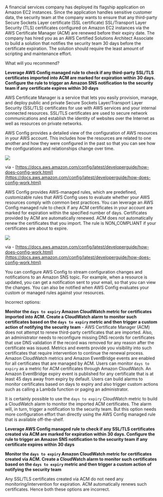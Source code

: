 A financial services company has deployed its flagship application on Amazon EC2 instances. Since the application handles sensitive customer data, the security team at the company wants to ensure that any third-party Secure Sockets Layer certificate (SSL certificate) SSL/Transport Layer Security (TLS) certificates configured on Amazon EC2 instances via the AWS Certificate Manager (ACM) are renewed before their expiry date. The company has hired you as an AWS Certified Solutions Architect Associate to build a solution that notifies the security team 30 days before the certificate expiration. The solution should require the least amount of scripting and maintenance effort.

What will you recommend?


**Leverage AWS Config managed rule to check if any third-party SSL/TLS certificates imported into ACM are marked for expiration within 30 days. Configure the rule to trigger an Amazon SNS notification to the security team if any certificate expires within 30 days**

AWS Certificate Manager is a service that lets you easily provision, manage, and deploy public and private Secure Sockets Layer/Transport Layer Security (SSL/TLS) certificates for use with AWS services and your internal connected resources. SSL/TLS certificates are used to secure network communications and establish the identity of websites over the Internet as well as resources on private networks.

AWS Config provides a detailed view of the configuration of AWS resources in your AWS account. This includes how the resources are related to one another and how they were configured in the past so that you can see how the configurations and relationships change over time.

![](https://assets-pt.media.datacumulus.com/aws-saa-pt/assets/pt2-q9-i2.jpg)

via - [https://docs.aws.amazon.com/config/latest/developerguide/how-does-config-work.html](https://docs.aws.amazon.com/config/latest/developerguide/how-does-config-work.html)

AWS Config provides AWS-managed rules, which are predefined, customizable rules that AWS Config uses to evaluate whether your AWS resources comply with common best practices. You can leverage an AWS Config managed rule to check if any ACM certificates in your account are marked for expiration within the specified number of days. Certificates provided by ACM are automatically renewed. ACM does not automatically renew the certificates that you import. The rule is NON_COMPLIANT if your certificates are about to expire.

![](https://assets-pt.media.datacumulus.com/aws-saa-pt/assets/pt2-q9-i3.jpg)

via - [https://docs.aws.amazon.com/config/latest/developerguide/how-does-config-work.html](https://docs.aws.amazon.com/config/latest/developerguide/how-does-config-work.html)

You can configure AWS Config to stream configuration changes and notifications to an Amazon SNS topic. For example, when a resource is updated, you can get a notification sent to your email, so that you can view the changes. You can also be notified when AWS Config evaluates your custom or managed rules against your resources.

Incorrect options:

**Monitor the `days to expiry` Amazon CloudWatch metric for certificates imported into ACM. Create a CloudWatch alarm to monitor such certificates based on the `days to expiry` metric and then trigger a custom action of notifying the security team** - AWS Certificate Manager (ACM) does not attempt to renew third-party certificates that are imported. Also, an administrator needs to reconfigure missing DNS records for certificates that use DNS validation if the record was removed for any reason after the certificate was issued. Metrics and events provide you visibility into such certificates that require intervention to continue the renewal process. Amazon CloudWatch metrics and Amazon EventBridge events are enabled for all certificates that are managed by ACM. Users can monitor `days to expiry` as a metric for ACM certificates through Amazon CloudWatch. An Amazon EventBridge expiry event is published for any certificate that is at least 45 days away from expiry by default. Users can build alarms to monitor certificates based on days to expiry and also trigger custom actions such as calling a Lambda function or paging an administrator.

It is certainly possible to use the `days to expiry` CloudWatch metric to build a CloudWatch alarm to monitor the imported ACM certificates. The alarm will, in turn, trigger a notification to the security team. But this option needs more configuration effort than directly using the AWS Config managed rule that is available off-the-shelf.

**Leverage AWS Config managed rule to check if any SSL/TLS certificates created via ACM are marked for expiration within 30 days. Configure the rule to trigger an Amazon SNS notification to the security team if any certificate expires within 30 days**

**Monitor the `days to expiry` Amazon CloudWatch metric for certificates created via ACM. Create a CloudWatch alarm to monitor such certificates based on the `days to expiry` metric and then trigger a custom action of notifying the security team**

Any SSL/TLS certificates created via ACM do not need any monitoring/intervention for expiration. ACM automatically renews such certificates. Hence both these options are incorrect.


